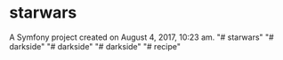 starwars
========

A Symfony project created on August 4, 2017, 10:23 am.
"# starwars" 
"# darkside" 
"# darkside" 
"# darkside" 
"# recipe" 
